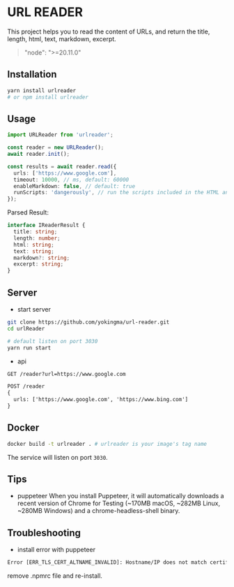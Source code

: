 # URL READER

This project helps you to read the content of URLs, and return the title, length, html, text, markdown, excerpt.

> "node": ">=20.11.0"

## Installation

```bash
yarn install urlreader
# or npm install urlreader
```

## Usage

```ts
import URLReader from 'urlreader';

const reader = new URLReader();
await reader.init();

const results = await reader.read({
  urls: ['https://www.google.com'],
  timeout: 10000, // ms, default: 60000
  enableMarkdown: false, // default: true
  runScripts: 'dangerously', // run the scripts included in the HTML and fetch remote resources, default is closed.
});
```

Parsed Result:

```ts
interface IReaderResult {
  title: string;
  length: number;
  html: string;
  text: string;
  markdown?: string;
  excerpt: string;
}
```

## Server

* start server

```bash
git clone https://github.com/yokingma/url-reader.git
cd urlReader

# default listen on port 3030
yarn run start
```

* api

```txt
GET /reader?url=https://www.google.com

POST /reader
{
  urls: ['https://www.google.com', 'https://www.bing.com']
}
```

## Docker

```bash
docker build -t urlreader . # urlreader is your image's tag name
```

The service will listen on port ```3030```.

## Tips

- puppeteer
When you install Puppeteer, it will automatically downloads a recent version of Chrome for Testing (~170MB macOS, ~282MB Linux, ~280MB Windows) and a chrome-headless-shell binary.

## Troubleshooting

- install error with puppeteer

```txt
Error [ERR_TLS_CERT_ALTNAME_INVALID]: Hostname/IP does not match certificate's altnames...
```

remove .npmrc file and re-install.
